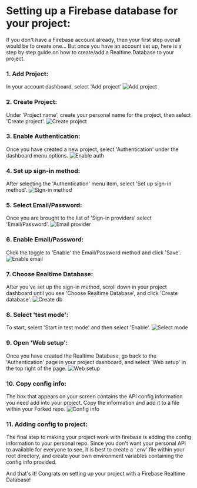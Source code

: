 # Setting up a Firebase database for your project:

If you don't have a Firebase account already, then your first step overall would be to create one... But once you have an account set up, here is a step by step guide on how to create/add a Realtime Database to your project.

### 1. Add Project:

In your account dashboard, select 'Add project'
<img src="/fb_db_1.png" alt="Add project" />

### 2. Create Project:

Under 'Project name', create your personal name for the project, then select 'Create project'.
<img src="/fb_db_2.png" alt="Create project" />

### 3. Enable Authentication:

Once you have created a new project, select 'Authentication' under the dashboard menu options.
<img src="/fb_db_3.png" alt="Enable auth" />

### 4. Set up sign-in method:

After selecting the 'Authentication' menu item, select 'Set up sign-in method'.
<img src="/fb_db_4.png" alt="Sign-in method" />


### 5. Select Email/Password:

Once you are brought to the list of 'Sign-in providers' select 'Email/Password'.
<img src="/fb_db_5.png" alt="Email provider" />


### 6. Enable Email/Password:

Click the toggle to 'Enable' the Email/Password method and click 'Save'.
<img src="/fb_db_6.png" alt="Enable email" />

### 7. Choose Realtime Database:

After you've set up the sign-in method, scroll down in your project dashboard until you see 'Choose Realtime Database', and click 'Create database'.
<img src="/fb_db_7.png" alt="Create db" />

### 8. Select 'test mode':

To start, select 'Start in test mode' and then select 'Enable'.
<img src="/fb_db_8.png" alt="Select mode" />

### 9. Open 'Web setup':

Once you have created the Realtime Database, go back to the 'Authentication' page in your project dashboard, and select 'Web setup' in the top right of the page.
<img src="/fb_db_9.png" alt="Web setup" />

### 10. Copy config info:

The box that appears on your screen contains the API config information you need add into your project. Copy the information and add it to a file within your Forked repo.
<img src="/fb_db_10.png" alt="Config info" />

### 11. Adding config to project:

The final step to making your project work with firebase is adding the config information to your personal repo. Since you don't want your personal API to available for everyone to see, it is best to create a '.env' file within your root directory, and create your own environment variables containing the config info provided.


And that's it! Congrats on setting up your project with a Firebase Realtime Database!